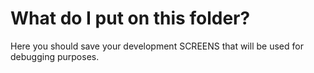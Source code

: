 # What do I put on this folder?
Here you should save your development SCREENS that will be used for debugging purposes.